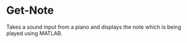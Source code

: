 # Get-Note
Takes a sound input from a piano and displays the note which is being played using MATLAB.
